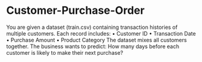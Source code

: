 # Customer-Purchase-Order
You are given a dataset (train.csv) containing transaction histories of multiple customers.  Each record includes:  • Customer ID  • Transaction Date  • Purchase Amount  • Product Category  The dataset mixes all customers together. The business wants to predict:  How many days before each customer is likely to make their next purchase?
